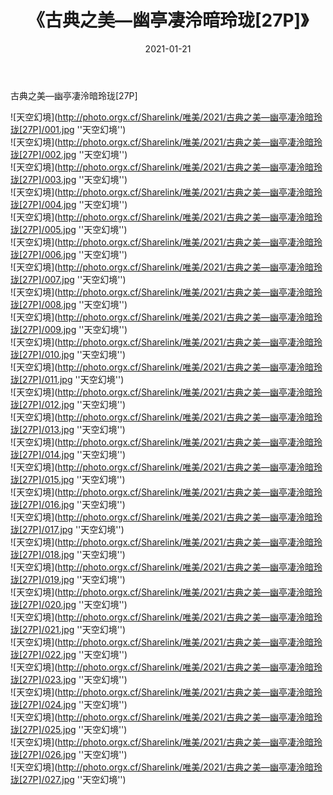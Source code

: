 ﻿---
layout: post
title:  《古典之美—幽亭凄泠暗玲珑[27P]》
date:   2021-01-21
img: http://photo.orgx.cf/Sharelink/唯美/2021/古典之美—幽亭凄泠暗玲珑[27P]/000.jpg
categories: [美女, 清纯, 唯美]
---

古典之美—幽亭凄泠暗玲珑[27P]



![天空幻境](http://photo.orgx.cf/Sharelink/唯美/2021/古典之美—幽亭凄泠暗玲珑[27P]/001.jpg ''天空幻境'') <br>
![天空幻境](http://photo.orgx.cf/Sharelink/唯美/2021/古典之美—幽亭凄泠暗玲珑[27P]/002.jpg ''天空幻境'') <br>
![天空幻境](http://photo.orgx.cf/Sharelink/唯美/2021/古典之美—幽亭凄泠暗玲珑[27P]/003.jpg ''天空幻境'') <br>
![天空幻境](http://photo.orgx.cf/Sharelink/唯美/2021/古典之美—幽亭凄泠暗玲珑[27P]/004.jpg ''天空幻境'') <br>
![天空幻境](http://photo.orgx.cf/Sharelink/唯美/2021/古典之美—幽亭凄泠暗玲珑[27P]/005.jpg ''天空幻境'') <br>
![天空幻境](http://photo.orgx.cf/Sharelink/唯美/2021/古典之美—幽亭凄泠暗玲珑[27P]/006.jpg ''天空幻境'') <br>
![天空幻境](http://photo.orgx.cf/Sharelink/唯美/2021/古典之美—幽亭凄泠暗玲珑[27P]/007.jpg ''天空幻境'') <br>
![天空幻境](http://photo.orgx.cf/Sharelink/唯美/2021/古典之美—幽亭凄泠暗玲珑[27P]/008.jpg ''天空幻境'') <br>
![天空幻境](http://photo.orgx.cf/Sharelink/唯美/2021/古典之美—幽亭凄泠暗玲珑[27P]/009.jpg ''天空幻境'') <br>
![天空幻境](http://photo.orgx.cf/Sharelink/唯美/2021/古典之美—幽亭凄泠暗玲珑[27P]/010.jpg ''天空幻境'') <br>
![天空幻境](http://photo.orgx.cf/Sharelink/唯美/2021/古典之美—幽亭凄泠暗玲珑[27P]/011.jpg ''天空幻境'') <br>
![天空幻境](http://photo.orgx.cf/Sharelink/唯美/2021/古典之美—幽亭凄泠暗玲珑[27P]/012.jpg ''天空幻境'') <br>
![天空幻境](http://photo.orgx.cf/Sharelink/唯美/2021/古典之美—幽亭凄泠暗玲珑[27P]/013.jpg ''天空幻境'') <br>
![天空幻境](http://photo.orgx.cf/Sharelink/唯美/2021/古典之美—幽亭凄泠暗玲珑[27P]/014.jpg ''天空幻境'') <br>
![天空幻境](http://photo.orgx.cf/Sharelink/唯美/2021/古典之美—幽亭凄泠暗玲珑[27P]/015.jpg ''天空幻境'') <br>
![天空幻境](http://photo.orgx.cf/Sharelink/唯美/2021/古典之美—幽亭凄泠暗玲珑[27P]/016.jpg ''天空幻境'') <br>
![天空幻境](http://photo.orgx.cf/Sharelink/唯美/2021/古典之美—幽亭凄泠暗玲珑[27P]/017.jpg ''天空幻境'') <br>
![天空幻境](http://photo.orgx.cf/Sharelink/唯美/2021/古典之美—幽亭凄泠暗玲珑[27P]/018.jpg ''天空幻境'') <br>
![天空幻境](http://photo.orgx.cf/Sharelink/唯美/2021/古典之美—幽亭凄泠暗玲珑[27P]/019.jpg ''天空幻境'') <br>
![天空幻境](http://photo.orgx.cf/Sharelink/唯美/2021/古典之美—幽亭凄泠暗玲珑[27P]/020.jpg ''天空幻境'') <br>
![天空幻境](http://photo.orgx.cf/Sharelink/唯美/2021/古典之美—幽亭凄泠暗玲珑[27P]/021.jpg ''天空幻境'') <br>
![天空幻境](http://photo.orgx.cf/Sharelink/唯美/2021/古典之美—幽亭凄泠暗玲珑[27P]/022.jpg ''天空幻境'') <br>
![天空幻境](http://photo.orgx.cf/Sharelink/唯美/2021/古典之美—幽亭凄泠暗玲珑[27P]/023.jpg ''天空幻境'') <br>
![天空幻境](http://photo.orgx.cf/Sharelink/唯美/2021/古典之美—幽亭凄泠暗玲珑[27P]/024.jpg ''天空幻境'') <br>
![天空幻境](http://photo.orgx.cf/Sharelink/唯美/2021/古典之美—幽亭凄泠暗玲珑[27P]/025.jpg ''天空幻境'') <br>
![天空幻境](http://photo.orgx.cf/Sharelink/唯美/2021/古典之美—幽亭凄泠暗玲珑[27P]/026.jpg ''天空幻境'') <br>
![天空幻境](http://photo.orgx.cf/Sharelink/唯美/2021/古典之美—幽亭凄泠暗玲珑[27P]/027.jpg ''天空幻境'') <br>